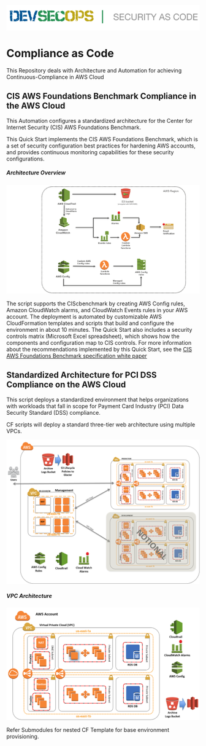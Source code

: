 
![](./wiki_assets/devsecops.png)

# Compliance as Code
This Repository deals with Architecture and Automation for achieving Continuous-Compliance in AWS Cloud

## CIS AWS Foundations Benchmark Compliance in the AWS Cloud

This Automation configures a standardized architecture for the Center for Internet Security (CIS) AWS Foundations Benchmark.

This Quick Start implements the CIS AWS Foundations Benchmark, which is a set of security configuration best practices for hardening AWS accounts, and provides continuous monitoring capabilities for these security configurations.

##### Architecture Overview

![Quick Start architecture for CIS AWS Foundations Benchmark](./wiki_assets/CIS_Benchmark_Architecture.png)


The script supports the CIScbenchmark by creating AWS Config rules, Amazon CloudWatch alarms, and CloudWatch Events rules in your AWS account. The deployment is automated by customizable AWS CloudFormation templates and scripts that build and configure the environment in about 10 minutes. The Quick Start also includes a security controls matrix (Microsoft Excel spreadsheet), which shows how the components and configuration map to CIS controls. For more information about the recommendations implemented by this Quick Start, see the [CIS AWS Foundations Benchmark specification white paper](https://d0.awsstatic.com/whitepapers/compliance/AWS_CIS_Foundations_Benchmark.pdf) 


## Standardized Architecture for PCI DSS Compliance on the AWS Cloud

This script deploys a standardized environment that helps organizations with workloads that fall in scope for Payment Card Industry (PCI) Data Security Standard (DSS) compliance.

CF scripts will deploy a standard three-tier web architecture using multiple VPCs.

![Architecture](./wiki_assets/images/quick-start-architecture.png)

##### VPC Architecture

![Architecture](./wiki_assets/images/quick-start-vpc-highlight.png)

Refer Submodules for nested CF Template for base environment provisioning.

